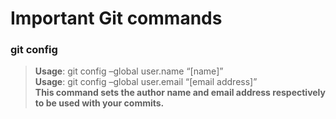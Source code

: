 # Important Git commands



### git config
>**Usage**: git config –global user.name “[name]”  
>**Usage**: git config –global user.email “[email address]”  
**This command sets the author name and email address respectively to be used with your commits.**

